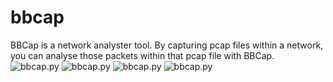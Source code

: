 # bbcap
BBCap is a network analyster tool. By capturing pcap files within a network, you can analyse those packets within that pcap file with BBCap.
![bbcap.py](https://i.hizliresim.com/98ywbm5.png)
![bbcap.py](https://i.hizliresim.com/kfp0hvu.png)
![bbcap.py](https://i.hizliresim.com/h8f59ig.png)
![bbcap.py](https://i.hizliresim.com/ppgh8gc.png)
